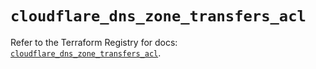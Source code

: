 # `cloudflare_dns_zone_transfers_acl`

Refer to the Terraform Registry for docs: [`cloudflare_dns_zone_transfers_acl`](https://registry.terraform.io/providers/cloudflare/cloudflare/5.7.0/docs/resources/dns_zone_transfers_acl).
